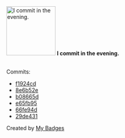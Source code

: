 <img src="https://github.com/my-badges/my-badges/blob/master/src/all-badges/time-of-commit/evening-commits.png?raw=true" alt="I commit in the evening." title="I commit in the evening." width="128">
<strong>I commit in the evening.</strong>
<br><br>

Commits:

- <a href="https://github.com/adib-yg/web/commit/f1924cdfb9f5aac885b363e2245f91fd5c063a5d">f1924cd</a>
- <a href="https://github.com/adib-yg/openmp-server-installation/commit/8e6b52e58d28675e3085ca89133c90dc337afe7b">8e6b52e</a>
- <a href="https://github.com/adib-yg/web/commit/b08665dbf878a764df6a4a7267fed79172be3349">b08665d</a>
- <a href="https://github.com/adib-yg/web/commit/e65fb95927b5f7a512844ba1b99c9732f9fb144a">e65fb95</a>
- <a href="https://github.com/adib-yg/openmp-server-installation/commit/66fe94d668c8101edae63b77e51898f3d233b6ac">66fe94d</a>
- <a href="https://github.com/adib-yg/web/commit/29de431072c9fa6b8375ef7bb0bb3566635ba42a">29de431</a>


Created by <a href="https://github.com/my-badges/my-badges">My Badges</a>